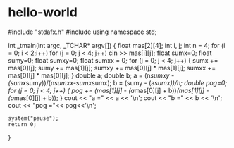 # hello-world
#include "stdafx.h"
#include <iostream>
using namespace std;


int _tmain(int argc, _TCHAR* argv[])
{
	float mas[2][4];
	int i, j;
	int n = 4;
	for (i = 0; i < 2;i++)
	for (j = 0; j < 4; j++)
		cin >> mas[i][j];
	float sumx=0;
	float sumy=0;
	float sumxy=0;
	float sumxx = 0;
	for (j = 0; j < 4; j++)
	{
		sumx += mas[0][j];
		sumy += mas[1][j];
		sumxy += mas[0][j] * mas[1][j];
		sumxx += mas[0][j] * mas[0][j];
	}
	double a;
	double b;
	a = (n*sumxy - (sumx*sumy))/(n*sumxx-sumx*sumx);
	b = (sumy - (a*sumx))/n;
	double pog=0;
	for (j = 0; j < 4; j++)
	{
		pog += (mas[1][j] - (a*mas[0][j] + b))*(mas[1][j] - (a*mas[0][j] + b));
	}
	cout << "a =" << a << '\n';
	cout << "b =" << b << '\n';
	cout << "pog ="<< pog<<'\n';
	
	system("pause");
	return 0;
	
}
